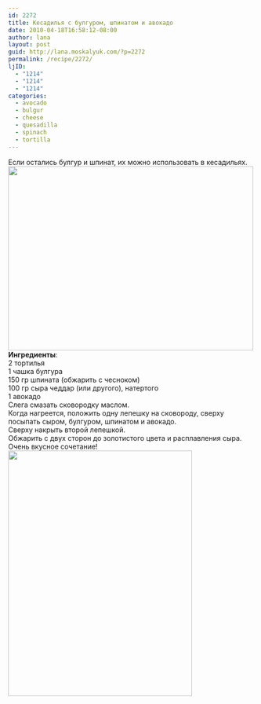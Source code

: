 ```yaml
---
id: 2272
title: Кесадилья с булгуром, шпинатом и авокадо
date: 2010-04-18T16:58:12-08:00
author: lana
layout: post
guid: http://lana.moskalyuk.com/?p=2272
permalink: /recipe/2272/
ljID:
  - "1214"
  - "1214"
  - "1214"
categories:
  - avocado
  - bulgur
  - cheese
  - quesadilla
  - spinach
  - tortilla
---
```

<div id="_mcePaste">
  Если остались булгур и шпинат, их можно использовать в кесадильях.
</div>

<div>
  <img loading="lazy" class="alignnone" title="Quesadilla with bulgur, spinach and avocado" src="http://farm3.static.flickr.com/2777/4533077440_19b09740ef.jpg" alt="" width="500" height="375" />
</div>

<div id="_mcePaste">
  <strong>Ингредиенты</strong>:
</div>

<div id="_mcePaste">
  2 тортилья
</div>

<div id="_mcePaste">
  1 чашка булгура
</div>

<div id="_mcePaste">
  150 гр шпината (обжарить с чесноком)
</div>

<div id="_mcePaste">
  100 гр сыра чеддар (или другого), натертого
</div>

<div id="_mcePaste">
  1 авокадо
</div>

<div id="_mcePaste">
  Слега смазать сковородку маслом.
</div>

<div id="_mcePaste">
  Когда нагреется, положить одну лепешку на сковороду, сверху посыпать сыром, булгуром, шпинатом и авокадо.<br /> Сверху накрыть второй лепешкой.<br /> Обжарить с двух сторон до золотистого цвета и расплавления сыра.<br /> Очень вкусное сочетание!
</div>

<div>
  <img loading="lazy" class="alignnone" title="quesadilla with avocado, bulgur and spinach" src="http://farm5.static.flickr.com/4018/4532441223_11572678a0.jpg" alt="" width="375" height="500" />
</div>